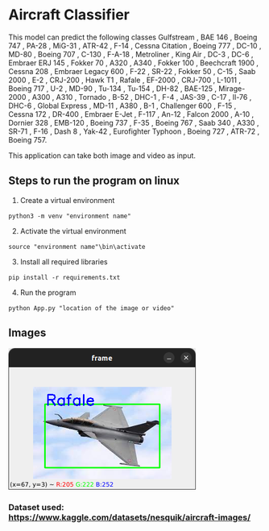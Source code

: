 # Aircraft Classifier
This model can predict the following classes Gulfstream ,  BAE 146 ,  Boeing 747 ,  PA-28 ,  MiG-31 ,  ATR-42 ,  F-14 ,  Cessna Citation ,  Boeing 777 ,  DC-10 ,  MD-80 ,  Boeing 707 ,  C-130 ,  F-A-18 ,  Metroliner ,  King Air ,  DC-3 ,  DC-6 ,  Embraer ERJ 145 ,  Fokker 70 ,  A320 ,  A340 ,  Fokker 100 ,  Beechcraft 1900 ,  Cessna 208 ,  Embraer Legacy 600 ,  F-22 ,  SR-22 ,  Fokker 50 ,  C-15 ,  Saab 2000 ,  E-2 ,  CRJ-200 ,  Hawk T1 ,  Rafale ,  EF-2000 ,  CRJ-700 ,  L-1011 ,  Boeing 717 ,  U-2 ,  MD-90 ,  Tu-134 ,  Tu-154 ,  DH-82 ,  BAE-125 ,  Mirage-2000 ,  A300 ,  A310 ,  Tornado ,  B-52 ,  DHC-1 ,  F-4 ,  JAS-39 ,  C-17 ,  Il-76 ,  DHC-6 ,  Global Express ,  MD-11 ,  A380 ,  B-1 ,  Challenger 600 ,  F-15 ,  Cessna 172 ,  DR-400 ,  Embraer E-Jet ,  F-117 ,  An-12 ,  Falcon 2000 ,  A-10 ,  Dornier 328 ,  EMB-120 ,  Boeing 737 ,  F-35 ,  Boeing 767 ,  Saab 340 ,  A330 ,  SR-71 ,  F-16 ,  Dash 8 ,  Yak-42 ,  Eurofighter Typhoon ,  Boeing 727 ,  ATR-72 ,  Boeing 757.

This application can take both image and video as input.

## Steps to run the program on linux
1. Create a virtual environment 
```
python3 -m venv "environment name"
```
2. Activate the virtual environment
```
source "environment name"\bin\activate
```
3. Install all required libraries
```
pip install -r requirements.txt
```
4. Run the program
```
python App.py "location of the image or video"
```

## Images
![Alt text](<Screenshot 1.png>)

### Dataset used: https://www.kaggle.com/datasets/nesquik/aircraft-images/

